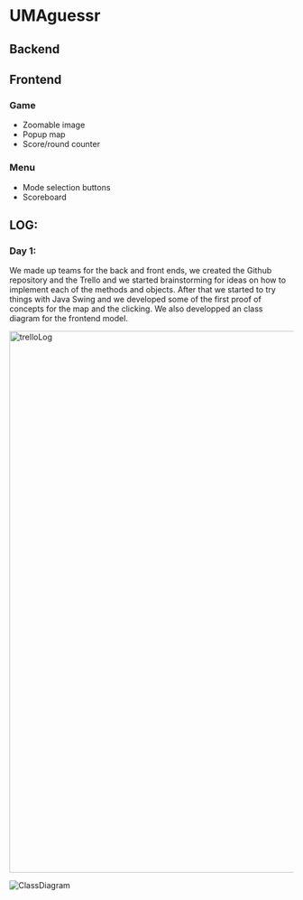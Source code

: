 # UMAguessr
## Backend
## Frontend
### Game
- Zoomable image 
- Popup map 
- Score/round counter
### Menu
- Mode selection buttons
- Scoreboard

## LOG:

### Day 1:

We made up teams for the back and front ends, we created the Github repository and the Trello and we started brainstorming for ideas on how to implement each of the methods and objects. After that we started to try things with Java Swing and we developed some of the first proof of concepts for the map and the clicking. We also developped an class diagram for the frontend model.

<img width="960" alt="trelloLog" src="https://github.com/JavierStark/UMAguessr/assets/153517059/c80cb0e5-12e0-41f6-9865-b22b67949785">

![ClassDiagram](https://github.com/JavierStark/UMAguessr/assets/153517059/ea522a86-415d-45e1-b588-00d811abf02c)
